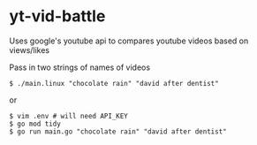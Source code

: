 # yt-vid-battle
Uses google's youtube api to compares youtube videos based on views/likes

Pass in two strings of names of videos
```
$ ./main.linux "chocolate rain" "david after dentist"
```
or 
```
$ vim .env # will need API_KEY
$ go mod tidy
$ go run main.go "chocolate rain" "david after dentist"
```
